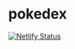 # pokedex
[![Netlify Status](https://api.netlify.com/api/v1/badges/290e09f1-5fc8-4551-9c13-fdf25bf1da17/deploy-status)](https://poked3x.netlify.app/)
